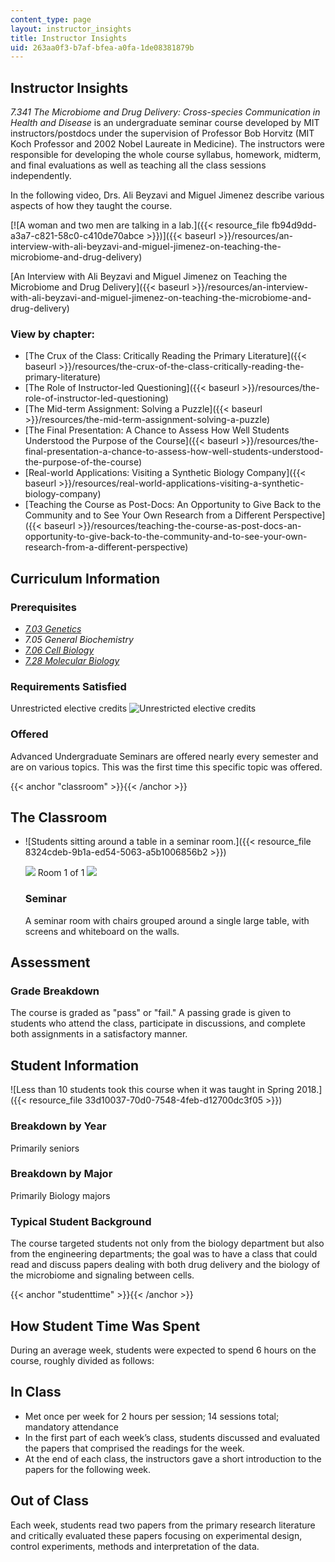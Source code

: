 ```yaml
---
content_type: page
layout: instructor_insights
title: Instructor Insights
uid: 263aa0f3-b7af-bfea-a0fa-1de08381879b
---
```


Instructor Insights
-------------------

_7.341 The Microbiome and Drug Delivery: Cross-species Communication in Health and Disease_ is an undergraduate seminar course developed by MIT instructors/postdocs under the supervision of Professor Bob Horvitz (MIT Koch Professor and 2002 Nobel Laureate in Medicine). The instructors were responsible for developing the whole course syllabus, homework, midterm, and final evaluations as well as teaching all the class sessions independently.

In the following video, Drs. Ali Beyzavi and Miguel Jimenez describe various aspects of how they taught the course.

[![A woman and two men are talking in a lab.]({{< resource_file fb94d9dd-a3a7-c821-58c0-c410de70abce >}})]({{< baseurl >}}/resources/an-interview-with-ali-beyzavi-and-miguel-jimenez-on-teaching-the-microbiome-and-drug-delivery)

[An Interview with Ali Beyzavi and Miguel Jimenez on Teaching the Microbiome and Drug Delivery]({{< baseurl >}}/resources/an-interview-with-ali-beyzavi-and-miguel-jimenez-on-teaching-the-microbiome-and-drug-delivery)

### View by chapter:

*   [The Crux of the Class: Critically Reading the Primary Literature]({{< baseurl >}}/resources/the-crux-of-the-class-critically-reading-the-primary-literature)
*   [The Role of Instructor-led Questioning]({{< baseurl >}}/resources/the-role-of-instructor-led-questioning)
*   [The Mid-term Assignment: Solving a Puzzle]({{< baseurl >}}/resources/the-mid-term-assignment-solving-a-puzzle)
*   [The Final Presentation: A Chance to Assess How Well Students Understood the Purpose of the Course]({{< baseurl >}}/resources/the-final-presentation-a-chance-to-assess-how-well-students-understood-the-purpose-of-the-course)
*   [Real-world Applications: Visiting a Synthetic Biology Company]({{< baseurl >}}/resources/real-world-applications-visiting-a-synthetic-biology-company)
*   [Teaching the Course as Post-Docs: An Opportunity to Give Back to the Community and to See Your Own Research from a Different Perspective]({{< baseurl >}}/resources/teaching-the-course-as-post-docs-an-opportunity-to-give-back-to-the-community-and-to-see-your-own-research-from-a-different-perspective)

Curriculum Information
----------------------

### Prerequisites

*   [_7.03 Genetics_](/courses/7-03-genetics-fall-2004/)
*   _7.05 General Biochemistry_
*   [_7.06 Cell Biology_](/courses/7-06-cell-biology-spring-2007/)
*   [_7.28 Molecular Biology_](/courses/7-28-molecular-biology-spring-2005/)

### Requirements Satisfied

Unrestricted elective credits ![Unrestricted elective credits](/images/educator/icon-question-unrestrict.png)

### Offered

Advanced Undergraduate Seminars are offered nearly every semester and are on various topics. This was the first time this specific topic was offered.

{{< anchor "classroom" >}}{{< /anchor >}}

The Classroom
-------------

*   ![Students sitting around a table in a seminar room.]({{< resource_file 8324cdeb-9b1a-ed54-5063-a5b1006856b2 >}})
    
    ![](/images/educator/classroom_prev_dim.png) Room 1 of 1 ![](/images/educator/classroom_next_dim.png)
    
    ### Seminar
    
    A seminar room with chairs grouped around a single large table, with screens and whiteboard on the walls.
    

Assessment
----------

### Grade Breakdown

The course is graded as "pass" or "fail." A passing grade is given to students who attend the class, participate in discussions, and complete both assignments in a satisfactory manner.

Student Information
-------------------

![Less than 10 students took this course when it was taught in Spring 2018.]({{< resource_file 33d10037-70d0-7548-4feb-d12700dc3f05 >}})

### Breakdown by Year

Primarily seniors

### Breakdown by Major

Primarily Biology majors

### Typical Student Background

The course targeted students not only from the biology department but also from the engineering departments; the goal was to have a class that could read and discuss papers dealing with both drug delivery and the biology of the microbiome and signaling between cells.

{{< anchor "studenttime" >}}{{< /anchor >}}

How Student Time Was Spent
--------------------------

During an average week, students were expected to spend 6 hours on the course, roughly divided as follows:

In Class
--------

*   Met once per week for 2 hours per session; 14 sessions total; mandatory attendance
*   In the first part of each week’s class, students discussed and evaluated the papers that comprised the readings for the week.
*   At the end of each class, the instructors gave a short introduction to the papers for the following week.

Out of Class
------------

Each week, students read two papers from the primary research literature and critically evaluated these papers focusing on experimental design, control experiments, methods and interpretation of the data.
